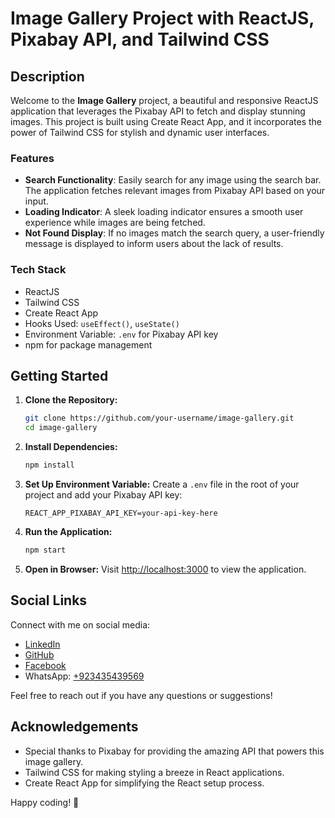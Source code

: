 # Image Gallery Project with ReactJS, Pixabay API, and Tailwind CSS

## Description

Welcome to the **Image Gallery** project, a beautiful and responsive ReactJS application that leverages the Pixabay API to fetch and display stunning images. This project is built using Create React App, and it incorporates the power of Tailwind CSS for stylish and dynamic user interfaces.

### Features

- **Search Functionality**: Easily search for any image using the search bar. The application fetches relevant images from Pixabay API based on your input.
- **Loading Indicator**: A sleek loading indicator ensures a smooth user experience while images are being fetched.
- **Not Found Display**: If no images match the search query, a user-friendly message is displayed to inform users about the lack of results.

### Tech Stack

- ReactJS
- Tailwind CSS
- Create React App
- Hooks Used: `useEffect()`, `useState()`
- Environment Variable: `.env` for Pixabay API key
- npm for package management

## Getting Started

1. **Clone the Repository:**
   ```bash
   git clone https://github.com/your-username/image-gallery.git
   cd image-gallery
   ```

2. **Install Dependencies:**
   ```bash
   npm install
   ```

3. **Set Up Environment Variable:**
   Create a `.env` file in the root of your project and add your Pixabay API key:
   ```
   REACT_APP_PIXABAY_API_KEY=your-api-key-here
   ```

4. **Run the Application:**
   ```bash
   npm start
   ```

5. **Open in Browser:**
   Visit [http://localhost:3000](http://localhost:3000) to view the application.

## Social Links

Connect with me on social media:

- [LinkedIn](https://www.linkedin.com/in/arshadkh507)
- [GitHub](https://github.com/arshadkh507)
- [Facebook](https://web.facebook.com/code.master.arshad)
- WhatsApp: [+923435439569](https://wa.me/923435439569)

Feel free to reach out if you have any questions or suggestions!

## Acknowledgements

- Special thanks to Pixabay for providing the amazing API that powers this image gallery.
- Tailwind CSS for making styling a breeze in React applications.
- Create React App for simplifying the React setup process.

Happy coding! 🚀